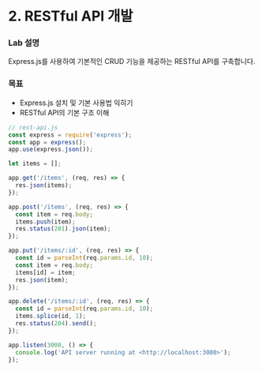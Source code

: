 # 2. RESTful API 개발

### Lab 설명

Express.js를 사용하여 기본적인 CRUD 기능을 제공하는 RESTful API를 구축합니다.

### 목표

- Express.js 설치 및 기본 사용법 익히기
- RESTful API의 기본 구조 이해

```jsx
// rest-api.js
const express = require('express');
const app = express();
app.use(express.json());

let items = [];

app.get('/items', (req, res) => {
  res.json(items);
});

app.post('/items', (req, res) => {
  const item = req.body;
  items.push(item);
  res.status(201).json(item);
});

app.put('/items/:id', (req, res) => {
  const id = parseInt(req.params.id, 10);
  const item = req.body;
  items[id] = item;
  res.json(item);
});

app.delete('/items/:id', (req, res) => {
  const id = parseInt(req.params.id, 10);
  items.splice(id, 1);
  res.status(204).send();
});

app.listen(3000, () => {
  console.log('API server running at <http://localhost:3000>');
});
```